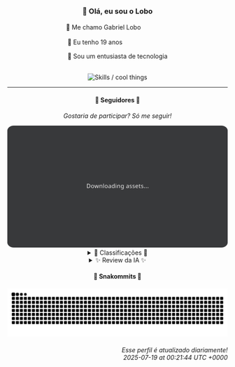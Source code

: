 <div align="center">
  <h3>👋 Olá, eu sou o Lobo</h3>
  
  <p>🐺 Me chamo Gabriel Loboㅤㅤㅤㅤㅤ</p>
  <p>🧔 Eu tenho 19 anosㅤㅤㅤㅤㅤㅤㅤㅤ</p>
  <p>🧠 Sou um entusiasta de tecnologia</p>

  <br/>

  <img width="600" alt="Skills / cool things" src="https://skills-icons.vercel.app/api/icons?i=python,md,html,css,js,github,git,vscode,linux,node,ts,sass,react,vite,vercel,lottie,ionic,capacitor,zustand,framer,firebase,arduino,godot,tailwind,shadcnui,lucide,zorinos,pnpm,reactnative&perline=14" />
</div>

<hr />

<div align="center">
    <h4>👤 Seguidores 👤</h4>
    <p><i>Gostaria de participar? Só me seguir!</i></p>
    <img width="600" src=".github/assets/cards/top3.svg" alt="Top 3 followers contributors (monthly)" />
    <details>
    <summary>🏅 Classificações 🏅</summary>
    <br/>
    <table>
        <thead>
            <tr align="center">
                <th>Posição</th>
                <th>Seguidor</th>
                <th>Contribuições</th>
            </tr>
        </thead>
        <tbody>
            <tr align="center">
                <td>1°</td>
                <td><a href="https://github.com/danko-nobre">Danilo Nobre</a></td>
                <td>225 ctr.</td>
            </tr>
            <tr align="center">
                <td>2°</td>
                <td><a href="https://github.com/wTechnoo">Cézar</a></td>
                <td>91 ctr.</td>
            </tr>
            <tr align="center">
                <td>3°</td>
                <td><a href="https://github.com/RafaZeero">Rafael Lima de Morais</a></td>
                <td>69 ctr.</td>
            </tr>
            <tr align="center">
                <td>4°</td>
                <td><a href="https://github.com/EvertonMJunior">Everton Marcelino Jr.</a></td>
                <td>68 ctr.</td>
            </tr>
            <tr align="center">
                <td>5°</td>
                <td><a href="https://github.com/DeividSouSan">Deivid Souza Santana</a></td>
                <td>48 ctr.</td>
            </tr>
            <tr align="center">
                <td>6°</td>
                <td><a href="https://github.com/Ageursilva">Ageu Silva</a></td>
                <td>45 ctr.</td>
            </tr>
            <tr align="center">
                <td>7°</td>
                <td><a href="https://github.com/TopTrenDev">TopTrenDev</a></td>
                <td>42 ctr.</td>
            </tr>
            <tr align="center">
                <td>8°</td>
                <td><a href="https://github.com/gustavosett">Gustavo Carvalho</a></td>
                <td>39 ctr.</td>
            </tr>
            <tr align="center">
                <td>9°</td>
                <td><a href="https://github.com/Felipe-Takayuki">Felipe</a></td>
                <td>25 ctr.</td>
            </tr>
            <tr align="center">
                <td>10°</td>
                <td><a href="https://github.com/giverplay">giverplay</a></td>
                <td>22 ctr.</td>
            </tr>
        </tbody>
    </table>
    </details>
    <details>
    <summary>✨ Review da IA ✨</summary>
    <br/>
    <div align="justify"><p><b>Danilo Nobre</b>, parabéns por liderar o ranking. Mas será que todas essas contribuições realmente importam ou você está apenas inflando o ego com commits triviais? E esse fork de 2020 ainda está relevante? Pense nisso enquanto tenta manter a coroa no próximo mês.</p>
<p><b>Cézar</b>, .NET Developer, hein? Que audácia! Com 91 contribuições, você está quase chegando lá. Quase. Mas sem repositórios recentes? Espero que esteja guardando o melhor para o próximo mês, porque até agora, você é só mais um no meio da multidão. </p>
<p><b>Rafael Lima de Morais</b>, Software Engineer que ama Vim, hein? Interessante... Mas seus "dotfiles" de 2024 realmente precisam de tanta atenção? E esse "lazydocker" que você bifurcou? Sério, você precisa de um atalho para gerenciar Docker? Talvez seja hora de investir em habilidades, não em preguiça. </p>
<p><b>Everton Marcelino Jr.</b>, "apaixonado por tecnologia", que clichê! Contribuindo para projetos gigantes como TypeORM e Formbricks, mas será que suas contribuições realmente fazem a diferença? Ou você é só mais um pixel em uma tela enorme? Pense nisso enquanto tenta impressionar no próximo mês.</p>
<p><b>Deivid Souza Santana</b>, "apaixonado por back-end", que fofo. Mas criar um site pessoal e um "Taskmaster" em Flask não vai te levar muito longe. E essa API "TudoGostoso"? Espero que pelo menos as receitas sejam boas, porque suas contribuições não estão exatamente "gostosas".</p>
<p><b>Ageu Silva</b>, 127.0.0.1, o famoso endereço de casa. Faz sentido, já que suas contribuições parecem estar todas focadas em você mesmo. Um "digital garden model"? Que pretensão! E "AulasPython"? Sério, ensinando o básico? Talvez seja hora de sair do localhost e contribuir com algo que realmente importe.</p>
<p><b>TopTrenDev</b>, "Full-Stack & Blockchain Developer", quanta pretensão! Solana, Bitcoin, Ethereum... parece que você jogou todas as palavras da moda em uma bio. Mas será que esse "raydium-volume-bot-latest" realmente ajuda alguém além de você mesmo? Pense nisso enquanto tenta se manter relevante no mundo das criptomoedas.</p>
<p><b>Gustavo Carvalho</b>, "Interested to contribute and someone solve the problem". Que inspirador... Contribuindo para projetos como OpenTelemetry e Grafana Tempo, mas será que suas contribuições são realmente úteis ou você está apenas seguindo a manada? E essa bio genérica? Cadê a originalidade?</p>
<p><b>Felipe</b>, sem bio, sem paixão, sem nada? Apenas 25 contribuições e um repositório chamado "Felipe-Takayuki"? Que falta de ambição! E esse projeto "Adamas"? Parece promissor, mas suas contribuições não estão exatamente brilhando. Talvez seja hora de adicionar um pouco de brilho à sua presença no GitHub.</p>
<p><b>giverplay</b>, "Olá, estranho!" Bem-vindo ao meu perfil... que consiste principalmente em forks e projetos inacabados. "moveit" de 2021? Sério? E addons para LabyMod? Isso ainda existe? Talvez seja hora de mover seus projetos para algo mais relevante e menos... estranho.</p>
<p><b>Jean Brito</b>, aparentemente ocupado demais para escrever uma bio. Contribuindo para Rocket.Chat, mas será que suas contribuições estão realmente ajudando a plataforma a decolar? E esse fork de "docker-steamcmd-server"? Espero que você esteja se divertindo jogando, porque suas contribuições não estão exatamente impressionando.</p>
</div>
    </details>
</div>

<div align="center">
  <h4>🐍 Snakommits 🐍</h4>
    <picture>
      <source media="(prefers-color-scheme: dark)" srcset="https://raw.githubusercontent.com/Lobooooooo14/Lobooooooo14/snake-output/snake-dark.svg">
      <source media="(prefers-color-scheme: light)" srcset="https://raw.githubusercontent.com/Lobooooooo14/Lobooooooo14/snake-output/snake-light.svg">
      <img alt="github contribution grid snake animation" src="https://raw.githubusercontent.com/Lobooooooo14/Lobooooooo14/snake-output/snake-light.svg">
    </picture>
</div>

<h6 align="right">
  Esse perfil é atualizado diariamente!<br/> <i>2025-07-19 at 00:21:44 UTC +0000</i>
<h6>